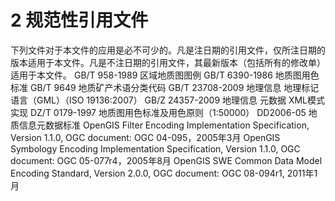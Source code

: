 # 2 规范性引用文件

下列文件对于本文件的应用是必不可少的。凡是注日期的引用文件，仅所注日期的版本适用于本文件。凡是不注日期的引用文件，其最新版本（包括所有的修改单）适用于本文件。
GB/T 958-1989  区域地质图图例
GB/T 6390-1986  地质图用色标准
GB/T 9649  地质矿产术语分类代码
GB/T 23708-2009  地理信息 地理标记语言（GML）（ISO 19136:2007）
GB/Z 24357-2009  地理信息 元数据 XML模式实现
DZ/T 0179-1997  地质图用色标准及用色原则（1:50000）
DD2006-05  地质信息元数据标准
OpenGIS Filter Encoding Implementation Specification, Version 1.1.0, OGC document: OGC 04-095，2005年3月
OpenGIS Symbology Encoding Implementation Specification, Version 1.1.0, OGC document:  OGC 05-077r4，2005年8月
OpenGIS SWE Common Data Model Encoding Standard, Version 2.0.0, OGC document: OGC 08-094r1, 2011年1月
